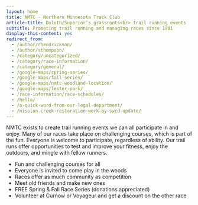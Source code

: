 ```yaml
---
layout: home
title: NMTC - Northern Minnesota Track Club
article-title: Duluth/Superior’s grassroots<br> trail running events
subtitle: Promoting trail running and managing races since 1981
display-this-content: yes
redirect_from:
  - /author/rhendrickson/
  - /author/sthompson/
  - /category/uncategorized/
  - /category/race-information/
  - /category/general/
  - /google-maps/spring-series/
  - /google-maps/fall-series/
  - /google-maps/nmtc-woodland-location/
  - /google-maps/lester-park/
  - /race-information/race-schedules/
  - /hello/
  - /a-quick-word-from-our-legal-department/
  - /mission-creek-restoration-work-by-swcd-update/
---
```


NMTC exists to create trail running events we can all participate in and enjoy. Many of our races take place on challenging courses, which is part of the fun. Everyone is welcome to participate, regardless of ability. Our trail runs offer opportunities to test and improve your fitness, enjoy the outdoors, and mingle with fellow runners.

* Fun and challenging courses for all
* Everyone is invited to come play in the woods
* Races offer as much community as competition
* Meet old friends and make new ones
* FREE Spring & Fall Race Series (donations appreciated)
* Volunteer at Curnow or Voyageur and get a discount on the other race
